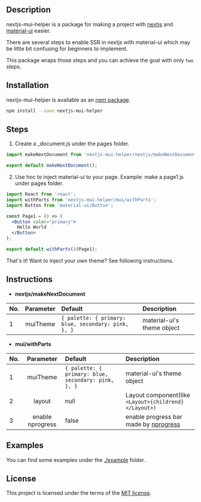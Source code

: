 ## Description

nextjs-mui-helper is a package for making a project with [nextjs](https://github.com/zeit/next.js/) and [material-ui](https://github.com/mui-org/material-ui) easier.

There are several steps to enable SSR in nextjs with material-ui which may be little bit confusing for beginners to implement.

This package wraps those steps and you can achieve the goal with only `two` steps. 

## Installation

nextjs-mui-helper is available as an [npm package](https://www.npmjs.org/package/nextjs-mui-helper).

```sh
npm install --save nextjs-mui-helper
```

## Steps

1. Create a _document.js under the pages folder.

```jsx
import makeNextDocument from 'nextjs-mui-helper/nextjs/makeNextDocument';

export default makeNextDocument();
```

2. Use hoc to inject material-ui to your page. Example: make a page1.js under pages folder.

```jsx
import React from 'react';
import withParts from 'nextjs-mui-helper/mui/withParts';
import Button from 'material-ui/Button';

const Page1 = () => (
  <Button color="primary">
    Hello World
  </Button>
);

export default withParts()(Page1);
```
That's it! Want to inject your own theme? See following instructions.

## Instructions

* **nextjs/makeNextDocument**

| No.   |      Parameter      |  Default | Description |
|:---|:-------------:|:--------------|:-----------|
| 1 |  muiTheme | ```{ palette: { primary: blue, secondary: pink, }, }``` | material-ui's theme object |

* **mui/withParts**

| No.   |      Parameter      |  Default | Description |
|:---|:-------------:|:--------------|:-----------|
| 1 |  muiTheme | ```{ palette: { primary: blue, secondary: pink, }, }``` | material-ui's theme object |
| 2 |  layout | null | Layout component(like ```<Layout>{childrend}</Layout>)``` |
| 3 |  enable nprogress | false | enable progress bar made by [nprogress](https://github.com/rstacruz/nprogress) |

## Examples

You can find some examples under the [./example](/examples) folder.

## License

This project is licensed under the terms of the
[MIT license](/LICENSE).
